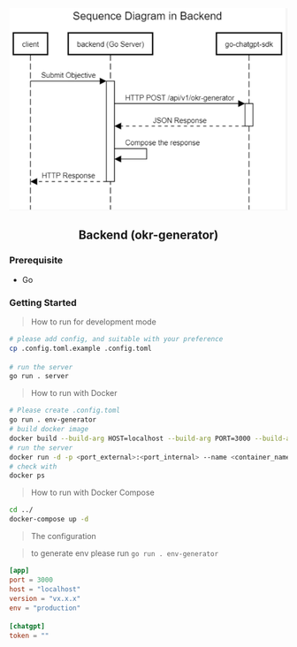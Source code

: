 <div align="center">
    <img src="./assets/sq-backend.png" />
    <h2>Backend (okr-generator)</h2>
</div>

### Prerequisite

- Go

### Getting Started

> How to run for development mode

```bash
# please add config, and suitable with your preference
cp .config.toml.example .config.toml

# run the server
go run . server
```

> How to run with Docker

```bash
# Please create .config.toml
go run . env-generator
# build docker image
docker build --build-arg HOST=localhost --build-arg PORT=3000 --build-arg VERSION=vx.x.x --build-arg ENV=production --build-arg TOKEN="" -t backend:latest .
# run the server
docker run -d -p <port_external>:<port_internal> --name <container_name> backend:latest
# check with
docker ps
```

> How to run with Docker Compose

```bash
cd ../
docker-compose up -d
```

> The configuration

> to generate env please run `go run . env-generator`

```toml
[app]
port = 3000
host = "localhost"
version = "vx.x.x"
env = "production"

[chatgpt]
token = ""
```

